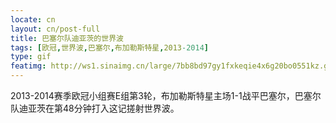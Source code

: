 ```yaml
---
locate: cn
layout: cn/post-full
title: 巴塞尔队迪亚茨的世界波
tags: [欧冠,世界波,巴塞尔,布加勒斯特星,2013-2014]
type: gif
featimg: http://ws1.sinaimg.cn/large/7bb8bd97gy1fxkeqie4x6g20bo0551kz.gif
---
```


2013-2014赛季欧冠小组赛E组第3轮，布加勒斯特星主场1-1战平巴塞尔，巴塞尔队迪亚茨在第48分钟打入这记搓射世界波。